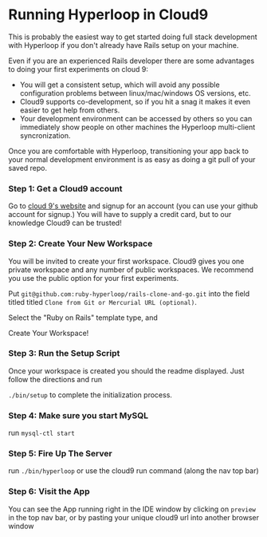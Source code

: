 # Running Hyperloop in Cloud9

This is probably the easiest way to get started doing full stack development with Hyperloop if you don't already have
Rails setup on your machine. 

Even if you are an experienced Rails developer there are some advantages to doing your first experiments on cloud 9:

+ You will get a consistent setup, which will avoid any possible configuration problems between linux/mac/windows OS versions, etc.
+ Cloud9 supports co-development, so if you hit a snag it makes it even easier to get help from others.
+ Your development environment can be accessed by others so you can immediately show people on other machines the Hyperloop multi-client syncronization.

Once you are comfortable with Hyperloop, transitioning your app back to your normal development environment is as easy as doing a git pull of your saved repo.

### Step 1: Get a Cloud9 account

Go to [cloud 9's website](https://c9.io/?redirect=0) and signup for an account (you can use your github account for signup.)  You will have to supply a credit card, but to our knowledge Cloud9 can be trusted!

### Step 2: Create Your New Workspace

You will be invited to create your first workspace.  Cloud9 gives you one private workspace and any number of public workspaces.  We recommend you use the public option for your first experiments.

Put `git@github.com:ruby-hyperloop/rails-clone-and-go.git` into the field titled titled `Clone from Git or Mercurial URL (optional)`.

Select the "Ruby on Rails" template type, and 

Create Your Workspace!

### Step 3: Run the Setup Script

Once your workspace is created you should the readme displayed.  Just follow the directions and run

`./bin/setup` to complete the initialization process.

### Step 4: Make sure you start MySQL

run `mysql-ctl start`

### Step 5: Fire Up The Server

run `./bin/hyperloop` or use the cloud9 run command (along the nav top bar)

### Step 6: Visit the App

You can see the App running right in the IDE window by clicking on `preview` in the top nav bar,
or by pasting your unique cloud9 url into another browser window
